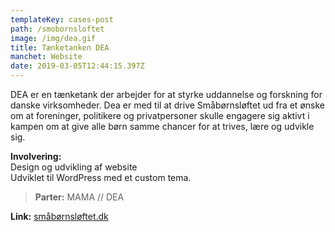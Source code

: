 ```yaml
---
templateKey: cases-post
path: /smobornsloftet
image: /img/dea.gif
title: Tænketanken DEA
manchet: Website
date: 2019-03-05T12:44:15.397Z
---
```

DEA er en tænketank der arbejder for at styrke uddannelse og forskning for danske virksomheder. Dea er med til at drive Småbørnsløftet ud fra et ønske om at foreninger, politikere og privatpersoner skulle engagere sig aktivt i kampen om at give alle børn samme chancer for at trives, lære og udvikle sig. 

**Involvering:** \
Design og udvikling af website\
Udviklet til WordPress med et custom tema.

> **Parter:** MAMA // DEA

**Link:** [småbørnsløftet.dk](https://småbørnsløftet.dk)
